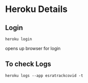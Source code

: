 
# Heroku Details

## Login

``heroku login``

opens up browser for login

## To check Logs

``heroku logs --app esratrackcovid -t``